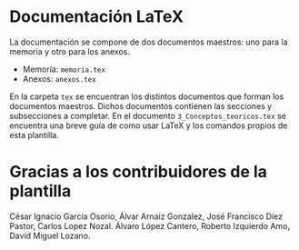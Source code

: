 # Documentación LaTeX

La documentación se compone de dos documentos maestros: uno para la memoria y otro para los anexos.

- Memoría: ```memoria.tex```
- Anexos: ```anexos.tex```

En la carpeta ```tex``` se encuentran los distintos documentos que forman los documentos maestros. 
Dichos documentos contienen las secciones y subsecciones a completar.
En el documento ```3_Conceptos_teoricos.tex``` se encuentra una breve guía de como usar LaTeX y los comandos propios de esta plantilla.

# Gracias a los contribuidores de la plantilla
César Ignacio García Osorio, Álvar Arnaiz Gonzalez, José Francisco Díez Pastor, Carlos Lopez Nozal.
Álvaro López Cantero, Roberto Izquierdo Amo, David Miguel Lozano.


